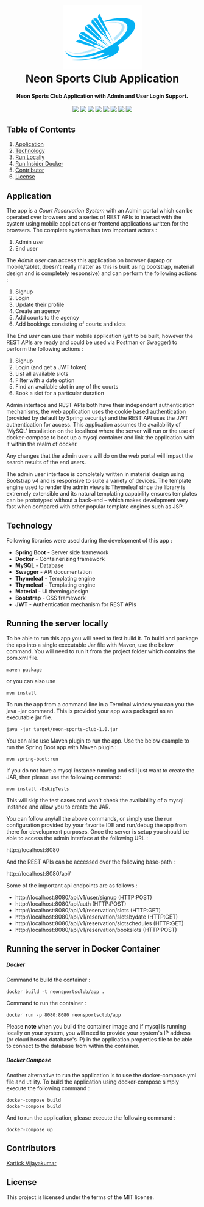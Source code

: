 <h1 align="center">
  <br>
  <a><img src="https://github.com/vkartick89/neon-sports-club/blob/master/docs/images/neon-sc-logo.png" alt="neon sc"></a>
  <br>
  Neon Sports Club Application
  <br>
</h1>

<h4 align="center">Neon Sports Club Application with Admin and User Login Support.</h4>

<p align="center">
    <a alt="Java">
        <img src="https://img.shields.io/badge/Java-v1.8-orange.svg" />
    </a>
    <a alt="Spring Boot">
        <img src="https://img.shields.io/badge/Spring%20Boot-v2.3.3-brightgreen.svg" />
    </a>
    <a alt="Bootstrap">
        <img src="https://img.shields.io/badge/Bootstrap-v4.0.0-yellowgreen.svg">
    </a>
    <a alt="Material">
        <img src="https://img.shields.io/badge/Material%20Design-UI-orange.svg">  
    </a>      
    <a alt="Docker">
        <img src="https://img.shields.io/badge/Docker-v19-yellowgreen.svg" />
    </a>
    <a alt="Dependencies">
        <img src="https://img.shields.io/badge/dependencies-up%20to%20date-brightgreen.svg" />
    </a>
    <a alt="Contributions">
        <img src="https://img.shields.io/badge/contributions-welcome-orange.svg" />
    </a>
    <a alt="License">
        <img src="https://img.shields.io/badge/license-MIT-blue.svg" />
    </a>
</p>

## Table of Contents ##
1. [Application](#Application)
2. [Technology](#Technology)
3. [Run Locally](#Running-the-server-locally)
4. [Run Insider Docker](#Running-the-server-in-Docker-Container)
5. [Contributor](#Contributor)
6. [License](#License)

## Application ##

The app is a _Court Reservation System_ with an Admin portal which can be operated over browsers and a series of REST APIs to interact with the system using mobile applications or frontend applications written for the browsers. The complete systems has two important actors :

1. Admin user
2. End user

The _Admin user_ can access this application on browser (laptop or mobile/tablet, doesn't really matter as this is built using bootstrap, material design and is completely responsive) and can perform the following actions :

1. Signup
2. Login
3. Update their profile
4. Create an agency
5. Add courts to the agency
6. Add bookings consisting of courts and slots
 
The _End user_ can use their mobile application (yet to be built, however the REST APIs are ready and could be used via Postman or Swagger) to perform the following actions :

1. Signup
2. Login (and get a JWT token) 
3. List all available slots
4. Filter with a date option
5. Find an available slot in any of the courts
6. Book a slot for a particular duration

Admin interface and REST APIs both have their independent authentication mechanisms, the web application uses the cookie based authentication (provided by default by Spring security) and the REST API uses the JWT authentication for access. This application assumes the availability of 'MySQL' installation on the localhost where the server will run or the use of docker-compose to boot up a mysql container and link the application with it within the realm of docker.

Any changes that the admin users will do on the web portal will impact the search results of the end users.

The admin user interface is completely written in material design using Bootstrap v4 and is responsive to suite a variety of devices. The template engine used to render the admin views is Thymeleaf since the library is extremely extensible and its natural templating capability ensures templates can be prototyped without a back-end – which makes development very fast when compared with other popular template engines such as JSP.

## Technology ##
Following libraries were used during the development of this app :

- **Spring Boot** - Server side framework
- **Docker** - Containerizing framework
- **MySQL** - Database 
- **Swagger** - API documentation
- **Thymeleaf** - Templating engine
- **Thymeleaf** - Templating engine
- **Material** - UI theming/design
- **Bootstrap** - CSS framework
- **JWT** - Authentication mechanism for REST APIs

## Running the server locally ##
To be able to run this app you will need to first build it. To build and package the app into a single executable Jar file with Maven, use the below command. You will need to run it from the project folder which contains the pom.xml file.

```
maven package
```
or you can also use

```
mvn install
```

To run the app from a command line in a Terminal window you can you the java -jar command. This is provided your app was packaged as an executable jar file.

```
java -jar target/neon-sports-club-1.0.jar
```

You can also use Maven plugin to run the app. Use the below example to run the Spring Boot app with Maven plugin :

```
mvn spring-boot:run
```

If you do not have a mysql instance running and still just want to create the JAR, then please use the following command:

```
mvn install -DskipTests
```

This will skip the test cases and won't check the availability of a mysql instance and allow you to create the JAR.

You can follow any/all the above commands, or simply use the run configuration provided by your favorite IDE and run/debug the app from there for development purposes. Once the server is setup you should be able to access the admin interface at the following URL :

http://localhost:8080

And the REST APIs can be accessed over the following base-path :

http://localhost:8080/api/

Some of the important api endpoints are as follows :

- http://localhost:8080/api/v1/user/signup (HTTP:POST)
- http://localhost:8080/api/auth (HTTP:POST)
- http://localhost:8080/api/v1/reservation/slots (HTTP:GET)
- http://localhost:8080/api/v1/reservation/slotsbydate (HTTP:GET)
- http://localhost:8080/api/v1/reservation/slotschedules (HTTP:GET)
- http://localhost:8080/api/v1/reservation/bookslots (HTTP:POST)

## Running the server in Docker Container ##
##### Docker #####
Command to build the container :

```
docker build -t neonsportsclub/app .
```

Command to run the container :

```
docker run -p 8080:8080 neonsportsclub/app
```

Please **note** when you build the container image and if mysql is running locally on your system, you will need to provide your system's IP address (or cloud hosted database's IP) in the application.properties file to be able to connect to the database from within the container.

##### Docker Compose #####
Another alternative to run the application is to use the docker-compose.yml file and utility. To build the application using docker-compose simply execute the following command :
```
docker-compose build
docker-compose build
```

And to run the application, please execute the following command :
```
docker-compose up
```

## Contributors ##
[Kartick Vijayakumar](https://www.linkedin.com/in/kartick-vijayakumar/)

## License ##
This project is licensed under the terms of the MIT license.